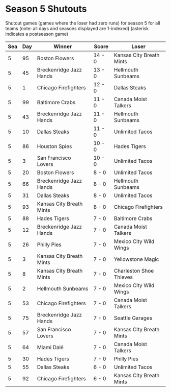 # Season 5 Shutouts



Shutout games (games where the loser had zero runs) for season 5 for all teams (note: all days and seasons displayed are 1-indexed) (asterisk indicates a postseason game)


| Sea | Day | Winner | Score | Loser | 
| ------ |------ |------ |------ |------ |
| 5 | 95 | Boston Flowers | 14 - 0 | Kansas City Breath Mints | 
| 5 | 45 | Breckenridge Jazz Hands | 13 - 0 | Hellmouth Sunbeams | 
| 5 | 1 | Chicago Firefighters | 12 - 0 | Dallas Steaks | 
| 5 | 99 | Baltimore Crabs | 11 - 0 | Canada Moist Talkers | 
| 5 | 43 | Breckenridge Jazz Hands | 11 - 0 | Hellmouth Sunbeams | 
| 5 | 10 | Dallas Steaks | 11 - 0 | Unlimited Tacos | 
| 5 | 86 | Houston Spies | 10 - 0 | Hades Tigers | 
| 5 | 3 | San Francisco Lovers | 10 - 0 | Unlimited Tacos | 
| 5 | 20 | Boston Flowers | 8 - 0 | Unlimited Tacos | 
| 5 | 66 | Breckenridge Jazz Hands | 8 - 0 | Hellmouth Sunbeams | 
| 5 | 31 | Dallas Steaks | 8 - 0 | Unlimited Tacos | 
| 5 | 93 | Kansas City Breath Mints | 8 - 0 | Chicago Firefighters | 
| 5 | 88 | Hades Tigers | 7 - 0 | Baltimore Crabs | 
| 5 | 12 | Breckenridge Jazz Hands | 7 - 0 | Canada Moist Talkers | 
| 5 | 26 | Philly Pies | 7 - 0 | Mexico City Wild Wings | 
| 5 | 3 | Kansas City Breath Mints | 7 - 0 | Yellowstone Magic | 
| 5 | 8 | Kansas City Breath Mints | 7 - 0 | Charleston Shoe Thieves | 
| 5 | 2 | Hellmouth Sunbeams | 7 - 0 | Mexico City Wild Wings | 
| 5 | 53 | Chicago Firefighters | 7 - 0 | Canada Moist Talkers | 
| 5 | 75 | Breckenridge Jazz Hands | 7 - 0 | Seattle Garages | 
| 5 | 57 | San Francisco Lovers | 7 - 0 | Kansas City Breath Mints | 
| 5 | 64 | Miami Dalé | 7 - 0 | Canada Moist Talkers | 
| 5 | 30 | Hades Tigers | 7 - 0 | Philly Pies | 
| 5 | 55 | Dallas Steaks | 6 - 0 | Unlimited Tacos | 
| 5 | 92 | Chicago Firefighters | 6 - 0 | Kansas City Breath Mints | 


